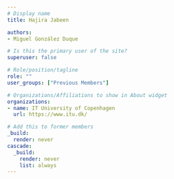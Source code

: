 ```yaml
---
# Display name
title: Hajira Jabeen

authors:
- Miguel González Duque

# Is this the primary user of the site?
superuser: false

# Role/position/tagline
role: ""
user_groups: ["Previous Members"]

# Organizations/Affiliations to show in About widget
organizations:
- name: IT University of Copenhagen
  url: https://www.itu.dk/

# Add this to former members
_build:
  render: never
cascade:
  _build:
    render: never
    list: always
---
```

